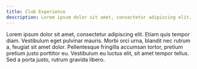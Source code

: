 ```yaml
---
title: Club Experience
description: Lorem ipsum dolor sit amet, consectetur adipiscing elit.
---
```


Lorem ipsum dolor sit amet, consectetur adipiscing elit. Etiam quis tempor diam. Vestibulum eget pulvinar mauris. Morbi orci urna, blandit nec rutrum a, feugiat sit amet dolor. Pellentesque fringilla accumsan tortor, pretium pretium justo porttitor eu. Vestibulum eu luctus elit, sit amet tempor tellus. Sed a porta justo, rutrum gravida libero. 


